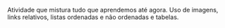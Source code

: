 Atividade que mistura tudo que aprendemos até agora. Uso de imagens, links relativos, listas ordenadas e não ordenadas e tabelas.
